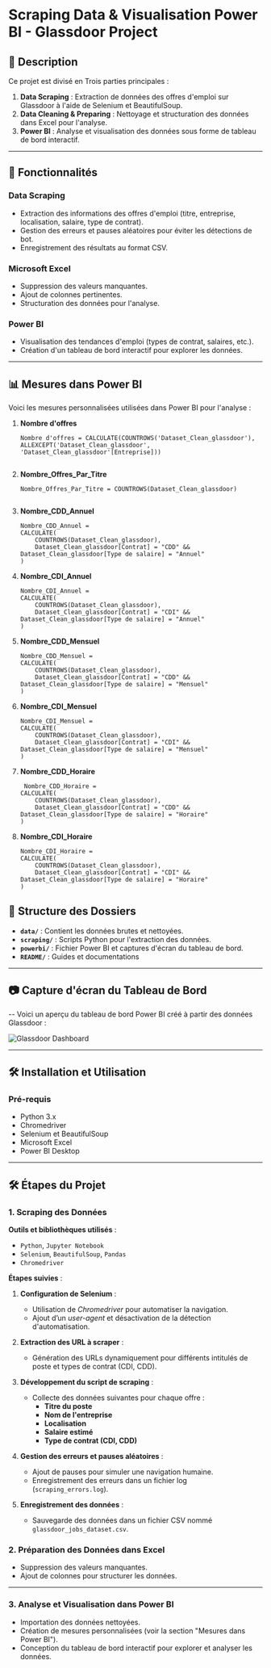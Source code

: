 # Scraping Data & Visualisation Power BI - Glassdoor Project

## 📝 Description
Ce projet est divisé en Trois parties principales :

1. **Data Scraping** : Extraction de données des offres d'emploi sur Glassdoor à l'aide de Selenium et BeautifulSoup.
2. **Data Cleaning & Preparing** : Nettoyage et structuration des données dans Excel pour l'analyse.
3. **Power BI** : Analyse et visualisation des données sous forme de tableau de bord interactif.

---

## 🚀 Fonctionnalités

### **Data Scraping**
- Extraction des informations des offres d'emploi (titre, entreprise, localisation, salaire, type de contrat).
- Gestion des erreurs et pauses aléatoires pour éviter les détections de bot.
- Enregistrement des résultats au format CSV.

### **Microsoft Excel**
- Suppression des valeurs manquantes.
- Ajout de colonnes pertinentes.
- Structuration des données pour l'analyse.

### **Power BI**
- Visualisation des tendances d'emploi (types de contrat, salaires, etc.).
- Création d'un tableau de bord interactif pour explorer les données.

---

## 📊 Mesures dans Power BI

Voici les mesures personnalisées utilisées dans Power BI pour l'analyse :

1. **Nombre d'offres**
   ```DAX
   Nombre d'offres = CALCULATE(COUNTROWS('Dataset_Clean_glassdoor'), ALLEXCEPT('Dataset_Clean_glassdoor', 'Dataset_Clean_glassdoor'[Entreprise]))


2. **Nombre_Offres_Par_Titre**
   ```DAX
   Nombre_Offres_Par_Titre = COUNTROWS(Dataset_Clean_glassdoor)


3. **Nombre_CDD_Annuel**
   ```DAX
   Nombre_CDD_Annuel = 
   CALCULATE(
       COUNTROWS(Dataset_Clean_glassdoor),
       Dataset_Clean_glassdoor[Contrat] = "CDD" && Dataset_Clean_glassdoor[Type de salaire] = "Annuel"
   )

4. **Nombre_CDI_Annuel**
   ```DAX
   Nombre_CDI_Annuel = 
   CALCULATE(
       COUNTROWS(Dataset_Clean_glassdoor),
       Dataset_Clean_glassdoor[Contrat] = "CDI" && Dataset_Clean_glassdoor[Type de salaire] = "Annuel"
   )

5. **Nombre_CDD_Mensuel**
   ```DAX
   Nombre_CDD_Mensuel = 
   CALCULATE(
       COUNTROWS(Dataset_Clean_glassdoor),
       Dataset_Clean_glassdoor[Contrat] = "CDD" && Dataset_Clean_glassdoor[Type de salaire] = "Mensuel"
   )

6. **Nombre_CDI_Mensuel**
   ```DAX
   Nombre_CDI_Mensuel = 
   CALCULATE(
       COUNTROWS(Dataset_Clean_glassdoor),
       Dataset_Clean_glassdoor[Contrat] = "CDI" && Dataset_Clean_glassdoor[Type de salaire] = "Mensuel"
   )

7. **Nombre_CDD_Horaire**
   ```DAX
    Nombre_CDD_Horaire = 
   CALCULATE(
       COUNTROWS(Dataset_Clean_glassdoor),
       Dataset_Clean_glassdoor[Contrat] = "CDD" && Dataset_Clean_glassdoor[Type de salaire] = "Horaire"
   )
8. **Nombre_CDI_Horaire**
   ```DAX
   Nombre_CDI_Horaire = 
   CALCULATE(
       COUNTROWS(Dataset_Clean_glassdoor),
       Dataset_Clean_glassdoor[Contrat] = "CDI" && Dataset_Clean_glassdoor[Type de salaire] = "Horaire"
   )
## 📁 Structure des Dossiers  
- **`data/`** : Contient les données brutes et nettoyées.  
- **`scraping/`** : Scripts Python pour l'extraction des données.  
- **`powerbi/`** : Fichier Power BI et captures d'écran du tableau de bord.  
- **`README/`** : Guides et documentations   

---

## 📷 Capture d'écran du Tableau de Bord
-- Voici un aperçu du tableau de bord Power BI créé à partir des données Glassdoor :

![Glassdoor Dashboard](images/dashhbord_jobs_screen.png)

 

---


## 🛠️ Installation et Utilisation  

### Pré-requis  
- Python 3.x
- Chromedriver 
- Selenium et BeautifulSoup
- Microsoft Excel
- Power BI Desktop  


---

## 🛠️ Étapes du Projet  

### **1. Scraping des Données**  
**Outils et bibliothèques utilisés** :  
- `Python`, `Jupyter Notebook`  
- `Selenium`, `BeautifulSoup`, `Pandas`  
- `Chromedriver`  

**Étapes suivies** :  
1. **Configuration de Selenium** :  
   - Utilisation de *Chromedriver* pour automatiser la navigation.  
   - Ajout d’un *user-agent* et désactivation de la détection d'automatisation.  

2. **Extraction des URL à scraper** :  
   - Génération des URLs dynamiquement pour différents intitulés de poste et types de contrat (CDI, CDD).  

3. **Développement du script de scraping** :  
   - Collecte des données suivantes pour chaque offre :  
     - **Titre du poste**  
     - **Nom de l'entreprise**  
     - **Localisation**  
     - **Salaire estimé**  
     - **Type de contrat (CDI, CDD)**  

4. **Gestion des erreurs et pauses aléatoires** :  
   - Ajout de pauses pour simuler une navigation humaine.  
   - Enregistrement des erreurs dans un fichier log (`scraping_errors.log`).  

5. **Enregistrement des données** :  
   - Sauvegarde des données dans un fichier CSV nommé `glassdoor_jobs_dataset.csv`.  


### 2. Préparation des Données dans Excel
- Suppression des valeurs manquantes.  
- Ajout de colonnes pour structurer les données.  

---

### 3. Analyse et Visualisation dans Power BI
- Importation des données nettoyées.  
- Création de mesures personnalisées (voir la section "Mesures dans Power BI").  
- Conception du tableau de bord interactif pour explorer et analyser les données.  
